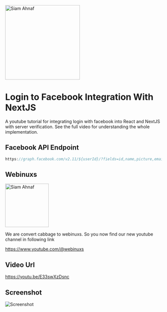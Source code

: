 <picture>
  <source media="(prefers-color-scheme: dark)" srcset="https://res.cloudinary.com/dub0dpenl/image/upload/v1731780157/Personal%20Logo/logo-white_e6fujz.png">
  <source media="(prefers-color-scheme: light)" srcset="https://res.cloudinary.com/dub0dpenl/image/upload/v1731780152/Personal%20Logo/logo-dark_qqwrqu.png">
  <img alt="Siam Ahnaf" src="https://res.cloudinary.com/dub0dpenl/image/upload/v1731780152/Personal%20Logo/logo-dark_qqwrqu.png" height="auto" width="240">
</picture>


# Login to Facebook Integration With NextJS
A youtube tutorial for integrating login with facebook into React and NextJS with server verification. See the full video for understanding the whole implementation.

## Facebook API Endpoint
```javascript
https://graph.facebook.com/v2.11/${userId}/?fields=id,name,picture,email&access_token=${accessToken}
```

## Webinuxs
<picture>
  <source media="(prefers-color-scheme: dark)" srcset="https://res.cloudinary.com/dub0dpenl/image/upload/v1732166724/Webinuxs/WebinuxsLogo1_Recovered_v9ganh.png">
  <source media="(prefers-color-scheme: light)" srcset="https://res.cloudinary.com/dub0dpenl/image/upload/v1732166723/Webinuxs/WebinuxsLogo2_Recovered_ynnf90.png">
  <img alt="Siam Ahnaf" src="https://res.cloudinary.com/dub0dpenl/image/upload/v1732166723/Webinuxs/WebinuxsLogo2_Recovered_ynnf90.png" height="auto" width="140">
</picture> <br/>

We are convert cabbage to webinuxs. So you now find our new youtube channel in following link

https://www.youtube.com/@webinuxs

## Video Url
https://youtu.be/E33swXzDsnc

## Screenshot
![Screenshot](https://lh3.googleusercontent.com/d/1LoImIIT-5lbUGE3llXM7F9q07UCtDPC0)